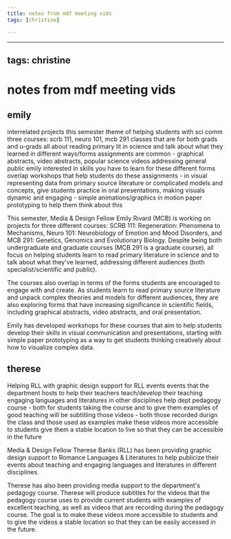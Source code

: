 ```yaml
---
title: notes from mdf meeting vids
tags: [christine]

---
```


---
tags: christine
---

# notes from mdf meeting vids

## emily
interrelated projects this semester
theme of helping students with sci comm
three courses: scrb 111, neuro 101, mcb 291
classes that are for both grads and u-grads
all about reading primary lit in science and talk about what they learned in different ways/forms
assignments are common - graphical abstracts, video abstracts, popular science videos addressing general public
emily interested in skills you have to learn for these different forms overlap
workshops that help students do these assignments - in visual representing data from primary source literature or complicated models and concepts, give students practice in oral presentations, making visuals dynamic and engaging - simple animations/graphics in motion 
paper prototyping to help them think about this


This semester, Media & Design Fellow Emily Rivard (MCB) is working on projects for three different courses: SCRB 111: Regeneration: Phenomena to Mechanisms, Neuro 101: Neurobiology of Emotion and Mood Disorders, and MCB 291: Genetics, Genomics and Evolutionary Biology. Despite being both undergraduate and graduate courses (MCB 291 is a graduate course), all focus on helping students learn to read primary literature in science and to talk about what they've learned, addressing different audiences (both specialist/scientific and public). 

The courses also overlap in terms of the forms students are encouraged to engage with and create. As students learn to read primary source literature and unpack complex theories and models for different audiences, they are also exploring forms that have increasing significance in scientific fields, including graphical abstracts, video abstracts, and oral presentation. 

Emily has developed workshops for these courses that aim to help students develop their skills in visual communication and presentations, starting with simple paper prototyping as a way to get students thinking creatively about how to visualize complex data.


## therese
 Helping RLL with graphic design support for RLL events
 events that the department hosts to help their teachers teach/develop their teaching
 engaging languages and literatures in other disciplines
 help dept pedagogy course - both for students taking the course and to give them examples of good teaching
 will be subtitling those videos - both those recorded durign the class and those used as examples
 make these videos more accessible to students
 give them a stable location to live so that they can be accessible in the future
 
Media & Design Fellow Therese Banks (RLL) has been providing graphic design support to Romance Languages & Literatures to help publicize their events about teaching and engaging languages and literatures in different disciplines. 
 
Therese has also been providing media support to the department's pedagogy course. Therese will produce subtitles for the videos that the pedagogy course uses to provide current students with examples of excellent teaching, as well as videos that are recording during the pedagogy course. The goal is to make these videos more accessible to students and to give the videos a stable location so that they can be easily accessed in the future.

